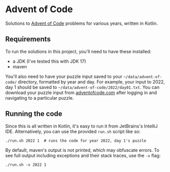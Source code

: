 # Advent of Code

Solutions to [Advent of Code](https://adventofcode.com/) problems for various years, written in Kotlin.

## Requirements

To run the solutions in this project, you'll need to have these installed:

- a JDK (I've tested this with JDK 17)
- maven

You'll also need to have your puzzle input saved to your `~/data/advent-of-code/` directory, formatted by year and day.
For example, your input to 2022, day 1 should be saved to `~/data/advent-of-code/2022/day01.txt`. You can download
your puzzle input from [adventofcode.com](https://adventofcode.com) after logging in and navigating to a particular
puzzle.

## Running the code

Since this is all written in Kotlin, it's easy to run it from JetBrains's IntelliJ IDE. Alternatively, you can use the
provided `run.sh` script like so:

```shell
./run.sh 2022 1  # runs the code for year 2022, day 1's puzzle
```

By default, maven's output is not printed, which may obfuscate errors. To see full output including exceptions and
their stack traces, use the `-v` flag:

```shell
./run.sh -v 2022 1
```
